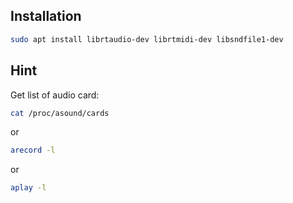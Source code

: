 ## Installation

```sh
sudo apt install librtaudio-dev librtmidi-dev libsndfile1-dev
```

## Hint

Get list of audio card:

```sh
cat /proc/asound/cards
```

or 

```sh
arecord -l
```

or

```sh
aplay -l
```